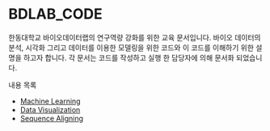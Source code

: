# BDLAB_CODE
한동대학교 바이오데이터랩의 연구역량 강화를 위한 교육 문서입니다. 바이오 데이터의 분석, 시각화 그리고 데이터를 이용한 모델링을 위한 코드와 이 코드를 이해하기 위한 설명을 하고자 합니다. 각 문서는 코드를 작성하고 실행 한 담당자에 의해 문서화 되었습니다.

내용 목록
- [Machine Learning](https://github.com/GooTec/BDLAB_CODE/tree/master/MachineLearning)
- [Data Visualization](https://github.com/GooTec/BDLAB_CODE/tree/master/DataVisualization)
- [Sequence Aligning](https://github.com/GooTec/BDLAB_CODE/tree/master/SequenceAligning)
